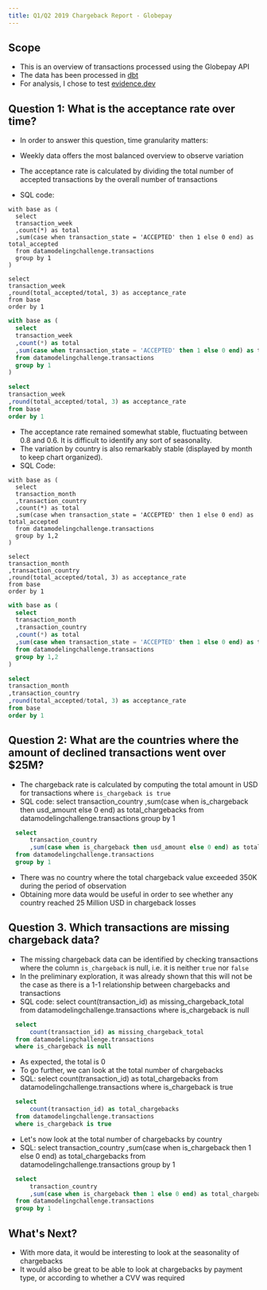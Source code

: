 ```yaml
---
title: Q1/Q2 2019 Chargeback Report - Globepay
---
```


## Scope
- This is an overview of transactions processed using the Globepay API
- The data has been processed in [dbt](https://github.com/alexandredantec/dbt_payment_data)
- For analysis, I chose to test [evidence.dev](https://evidence.dev/)


## Question 1: What is the acceptance rate over time?
- In order to answer this question, time granularity matters: 
- Weekly data offers the most balanced overview to observe variation

- The acceptance rate is calculated by dividing the total number of accepted transactions by the overall number of transactions 
- SQL code:
```
with base as (
  select
  transaction_week
  ,count(*) as total
  ,sum(case when transaction_state = 'ACCEPTED' then 1 else 0 end) as total_accepted
  from datamodelingchallenge.transactions
  group by 1 
)

select
transaction_week
,round(total_accepted/total, 3) as acceptance_rate 
from base 
order by 1
``` 

```sql acceptance_rate
with base as (
  select
  transaction_week
  ,count(*) as total
  ,sum(case when transaction_state = 'ACCEPTED' then 1 else 0 end) as total_accepted
  from datamodelingchallenge.transactions
  group by 1 
)

select
transaction_week
,round(total_accepted/total, 3) as acceptance_rate 
from base 
order by 1 
```
<LineChart
    data={acceptance_rate}
    title="Acceptance Rate by Week"
    x=transaction_week
    y=acceptance_rate
/>

- The acceptance rate remained somewhat stable, fluctuating between 0.8 and 0.6. It is difficult to identify any sort of seasonality. 
- The variation by country is also remarkably stable (displayed by month to keep chart organized). 
- SQL Code:
```
with base as (
  select
  transaction_month
  ,transaction_country
  ,count(*) as total
  ,sum(case when transaction_state = 'ACCEPTED' then 1 else 0 end) as total_accepted
  from datamodelingchallenge.transactions
  group by 1,2 
)

select
transaction_month
,transaction_country
,round(total_accepted/total, 3) as acceptance_rate 
from base 
order by 1 
```

```sql acceptance_rate_by_country
with base as (
  select
  transaction_month
  ,transaction_country
  ,count(*) as total
  ,sum(case when transaction_state = 'ACCEPTED' then 1 else 0 end) as total_accepted
  from datamodelingchallenge.transactions
  group by 1,2 
)

select
transaction_month
,transaction_country
,round(total_accepted/total, 3) as acceptance_rate 
from base 
order by 1 
```
<LineChart
    data={acceptance_rate_by_country}
    title="Acceptance Rate by Country by Month"
    x=transaction_month
    y=acceptance_rate
    series = transaction_country
/>

## Question 2: What are the countries where the amount of declined transactions went over $25M?
- The chargeback rate is calculated by computing the total amount in USD for transactions where `is_chargeback is true` 
- SQL code:
select 
      transaction_country
      ,sum(case when is_chargeback then usd_amount else 0 end) as total_chargebacks
  from datamodelingchallenge.transactions
  group by 1

```sql chargebacks_by_country_usd
  select 
      transaction_country
      ,sum(case when is_chargeback then usd_amount else 0 end) as total_chargebacks
  from datamodelingchallenge.transactions
  group by 1 
```

<BarChart
    data={chargebacks_by_country_usd}
    title="Chargebacks by Country"
    x=transaction_country
    y=total_chargebacks
/>

- There was no country where the total chargeback value exceeded 350K during the period of observation
- Obtaining more data would be useful in order to see whether any country reached 25 Million USD in chargeback losses

## Question 3. Which transactions are missing chargeback data?

- The missing chargeback data can be identified by checking transactions where the column `is_chargeback` is null, i.e. it is neither `true` nor `false`
- In the preliminary exploration, it was already shown that this will not be the case as there is a 1-1 relationship between chargebacks and transactions
- SQL code:
select 
      count(transaction_id) as missing_chargeback_total
  from datamodelingchallenge.transactions
  where is_chargeback is null

```sql missing_chargebacks
  select 
      count(transaction_id) as missing_chargeback_total
  from datamodelingchallenge.transactions
  where is_chargeback is null
```
<BigValue 
  data={missing_chargebacks} 
  value=missing_chargeback_total
/>

- As expected, the total is 0 
- To go further, we can look at the total number of chargebacks
- SQL:
select 
      count(transaction_id) as total_chargebacks
  from datamodelingchallenge.transactions
  where is_chargeback is true

```sql total_chargebacks
  select 
      count(transaction_id) as total_chargebacks
  from datamodelingchallenge.transactions
  where is_chargeback is true
```

<BigValue 
  data={total_chargebacks} 
  value=total_chargebacks
/>

- Let's now look at the total number of chargebacks by country
- SQL:
select 
      transaction_country
      ,sum(case when is_chargeback then 1 else 0 end) as total_chargebacks
  from datamodelingchallenge.transactions
  group by 1 
```sql chargebacks_by_country_total
  select 
      transaction_country
      ,sum(case when is_chargeback then 1 else 0 end) as total_chargebacks
  from datamodelingchallenge.transactions
  group by 1 
```

<BarChart
    data={chargebacks_by_country_total}
    title="Chargebacks by Country"
    x=transaction_country
    y=total_chargebacks
/>

## What's Next?
- With more data, it would be interesting to look at the seasonality of chargebacks 
- It would also be great to be able to look at chargebacks by payment type, or according to whether a CVV was required 

